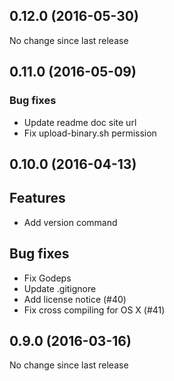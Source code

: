 ## 0.12.0 (2016-05-30)

No change since last release

## 0.11.0 (2016-05-09)

### Bug fixes
- Update readme doc site url
- Fix upload-binary.sh permission


## 0.10.0 (2016-04-13)

## Features
- Add version command

## Bug fixes
- Fix Godeps
- Update .gitignore
- Add license notice (#40)
- Fix cross compiling for OS X (#41)


## 0.9.0 (2016-03-16)

No change since last release
